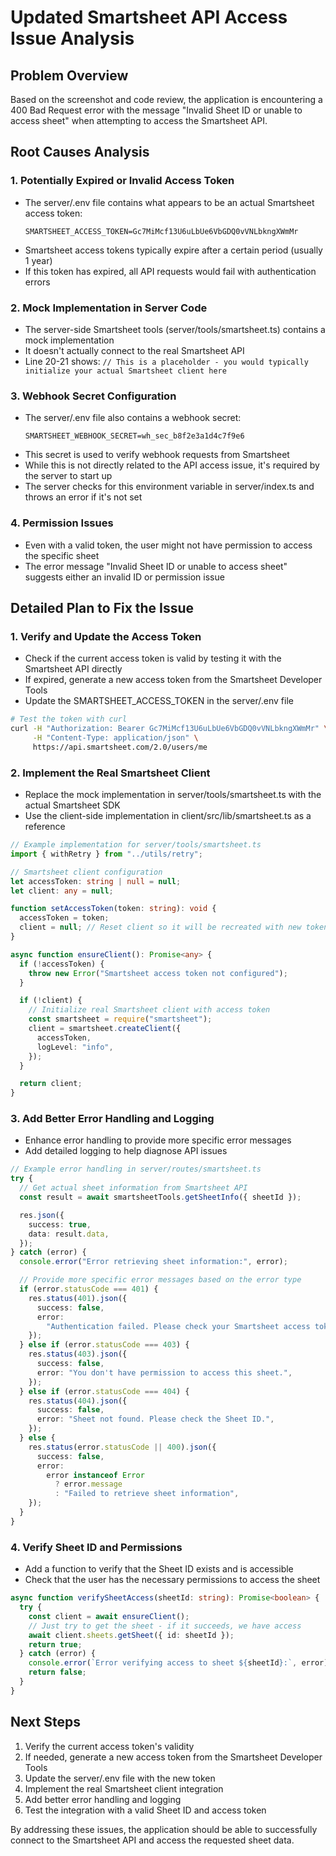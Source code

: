 # Updated Smartsheet API Access Issue Analysis

## Problem Overview

Based on the screenshot and code review, the application is encountering a 400 Bad Request error with the message "Invalid Sheet ID or unable to access sheet" when attempting to access the Smartsheet API.

## Root Causes Analysis

### 1. Potentially Expired or Invalid Access Token

- The server/.env file contains what appears to be an actual Smartsheet access token:
  ```
  SMARTSHEET_ACCESS_TOKEN=Gc7MiMcf13U6uLbUe6VbGDQ0vVNLbkngXWmMr
  ```
- Smartsheet access tokens typically expire after a certain period (usually 1 year)
- If this token has expired, all API requests would fail with authentication errors

### 2. Mock Implementation in Server Code

- The server-side Smartsheet tools (server/tools/smartsheet.ts) contains a mock implementation
- It doesn't actually connect to the real Smartsheet API
- Line 20-21 shows: `// This is a placeholder - you would typically initialize your actual Smartsheet client here`

### 3. Webhook Secret Configuration

- The server/.env file also contains a webhook secret:
  ```
  SMARTSHEET_WEBHOOK_SECRET=wh_sec_b8f2e3a1d4c7f9e6
  ```
- This secret is used to verify webhook requests from Smartsheet
- While this is not directly related to the API access issue, it's required by the server to start up
- The server checks for this environment variable in server/index.ts and throws an error if it's not set

### 4. Permission Issues

- Even with a valid token, the user might not have permission to access the specific sheet
- The error message "Invalid Sheet ID or unable to access sheet" suggests either an invalid ID or permission issue

## Detailed Plan to Fix the Issue

### 1. Verify and Update the Access Token

- Check if the current access token is valid by testing it with the Smartsheet API directly
- If expired, generate a new access token from the Smartsheet Developer Tools
- Update the SMARTSHEET_ACCESS_TOKEN in the server/.env file

```bash
# Test the token with curl
curl -H "Authorization: Bearer Gc7MiMcf13U6uLbUe6VbGDQ0vVNLbkngXWmMr" \
     -H "Content-Type: application/json" \
     https://api.smartsheet.com/2.0/users/me
```

### 2. Implement the Real Smartsheet Client

- Replace the mock implementation in server/tools/smartsheet.ts with the actual Smartsheet SDK
- Use the client-side implementation in client/src/lib/smartsheet.ts as a reference

```typescript
// Example implementation for server/tools/smartsheet.ts
import { withRetry } from "../utils/retry";

// Smartsheet client configuration
let accessToken: string | null = null;
let client: any = null;

function setAccessToken(token: string): void {
  accessToken = token;
  client = null; // Reset client so it will be recreated with new token
}

async function ensureClient(): Promise<any> {
  if (!accessToken) {
    throw new Error("Smartsheet access token not configured");
  }

  if (!client) {
    // Initialize real Smartsheet client with access token
    const smartsheet = require("smartsheet");
    client = smartsheet.createClient({
      accessToken,
      logLevel: "info",
    });
  }

  return client;
}
```

### 3. Add Better Error Handling and Logging

- Enhance error handling to provide more specific error messages
- Add detailed logging to help diagnose API issues

```typescript
// Example error handling in server/routes/smartsheet.ts
try {
  // Get actual sheet information from Smartsheet API
  const result = await smartsheetTools.getSheetInfo({ sheetId });

  res.json({
    success: true,
    data: result.data,
  });
} catch (error) {
  console.error("Error retrieving sheet information:", error);

  // Provide more specific error messages based on the error type
  if (error.statusCode === 401) {
    res.status(401).json({
      success: false,
      error:
        "Authentication failed. Please check your Smartsheet access token.",
    });
  } else if (error.statusCode === 403) {
    res.status(403).json({
      success: false,
      error: "You don't have permission to access this sheet.",
    });
  } else if (error.statusCode === 404) {
    res.status(404).json({
      success: false,
      error: "Sheet not found. Please check the Sheet ID.",
    });
  } else {
    res.status(error.statusCode || 400).json({
      success: false,
      error:
        error instanceof Error
          ? error.message
          : "Failed to retrieve sheet information",
    });
  }
}
```

### 4. Verify Sheet ID and Permissions

- Add a function to verify that the Sheet ID exists and is accessible
- Check that the user has the necessary permissions to access the sheet

```typescript
async function verifySheetAccess(sheetId: string): Promise<boolean> {
  try {
    const client = await ensureClient();
    // Just try to get the sheet - if it succeeds, we have access
    await client.sheets.getSheet({ id: sheetId });
    return true;
  } catch (error) {
    console.error(`Error verifying access to sheet ${sheetId}:`, error);
    return false;
  }
}
```

## Next Steps

1. Verify the current access token's validity
2. If needed, generate a new access token from the Smartsheet Developer Tools
3. Update the server/.env file with the new token
4. Implement the real Smartsheet client integration
5. Add better error handling and logging
6. Test the integration with a valid Sheet ID and access token

By addressing these issues, the application should be able to successfully connect to the Smartsheet API and access the requested sheet data.
